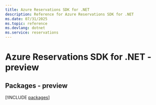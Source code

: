 ```yaml
---
title: Azure Reservations SDK for .NET
description: Reference for Azure Reservations SDK for .NET
ms.date: 07/31/2025
ms.topic: reference
ms.devlang: dotnet
ms.service: reservations
---
```

# Azure Reservations SDK for .NET - preview
## Packages - preview
[!INCLUDE [packages](reservations-index.md)]